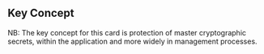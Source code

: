 ## Key Concept

NB: The key concept for this card is protection of master cryptographic secrets, within the application and more widely in management processes.
